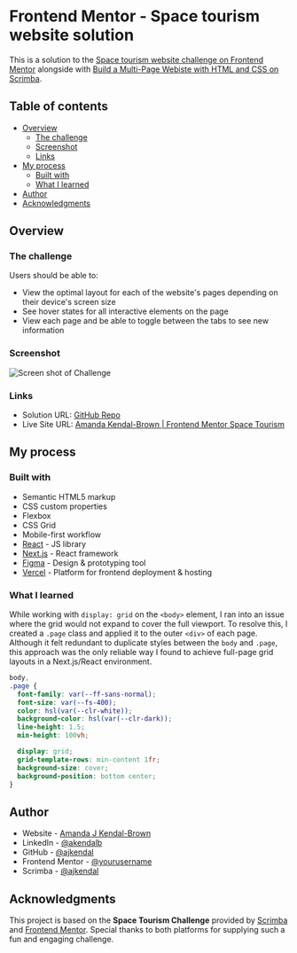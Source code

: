 # Frontend Mentor - Space tourism website solution

This is a solution to the [Space tourism website challenge on Frontend Mentor](https://www.frontendmentor.io/challenges/space-tourism-multipage-website-gRWj1URZ3) alongside with [Build a Multi-Page Webiste with HTML and CSS on Scrimba](https://scrimba.com/build-a-space-travel-website-c014).

## Table of contents

- [Overview](#overview)
  - [The challenge](#the-challenge)
  - [Screenshot](#screenshot)
  - [Links](#links)
- [My process](#my-process)
  - [Built with](#built-with)
  - [What I learned](#what-i-learned)
- [Author](#author)
- [Acknowledgments](#acknowledgments)

## Overview

### The challenge

Users should be able to:

- View the optimal layout for each of the website's pages depending on their device's screen size
- See hover states for all interactive elements on the page
- View each page and be able to toggle between the tabs to see new information

### Screenshot

![Screen shot of Challenge](./public/static/images/screenshot/Screenshot%202025-09-09%20at%2012.28.11 PM.png)

### Links

- Solution URL: [GitHub Repo](https://github.com/ajkendal/frontend-mentor-space-tourism)
- Live Site URL: [Amanda Kendal-Brown | Frontend Mentor Space Tourism](https://frontend-mentor-space-tourism-eight.vercel.app/)

## My process

### Built with

- Semantic HTML5 markup
- CSS custom properties
- Flexbox
- CSS Grid
- Mobile-first workflow
- [React](https://reactjs.org/) - JS library
- [Next.js](https://nextjs.org/) - React framework
- [Figma](https://www.figma.com/) - Design & prototyping tool
- [Vercel](https://vercel.com/) - Platform for frontend deployment & hosting

### What I learned

While working with `display: grid` on the `<body>` element, I ran into an issue where the grid would not expand to cover the full viewport. To resolve this, I created a `.page` class and applied it to the outer `<div>` of each page. Although it felt redundant to duplicate styles between the `body` and `.page`, this approach was the only reliable way I found to achieve full-page grid layouts in a Next.js/React environment.

```css
body,
.page {
  font-family: var(--ff-sans-normal);
  font-size: var(--fs-400);
  color: hsl(var(--clr-white));
  background-color: hsl(var(--clr-dark));
  line-height: 1.5;
  min-height: 100vh;

  display: grid;
  grid-template-rows: min-content 1fr;
  background-size: cover;
  background-position: bottom center;
}
```

## Author

- Website - [Amanda J Kendal-Brown](https://ajkendal.github.io/)
- LinkedIn - [@akendalb](https://www.linkedin.com/in/akendalb)
- GitHub - [@ajkendal](https://github.com/ajkendal/)
- Frontend Mentor - [@yourusername](https://www.frontendmentor.io/profile/ajkendal)
- Scrimba - [@ajkendal](https://scrimba.com/@ajkendal)

## Acknowledgments

This project is based on the **Space Tourism Challenge** provided by [Scrimba](https://scrimba.com) and [Frontend Mentor](https://www.frontendmentor.io).
Special thanks to both platforms for supplying such a fun and engaging challenge.
